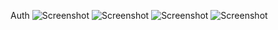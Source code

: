 Auth
![Screenshot](https://github.com/1337rokudenashi/laravel/assets/114823510/756434c8-319c-4a88-868c-deded3937c78)
![Screenshot](https://github.com/1337rokudenashi/laravel/assets/114823510/182e24fa-761f-45de-898f-128b0710ee6b)
![Screenshot](https://github.com/1337rokudenashi/laravel/assets/114823510/9e47de78-8425-4664-bc6a-46ccf5f82888)
![Screenshot](https://github.com/1337rokudenashi/laravel/assets/114823510/36a188c1-574b-42b6-bb16-c36a0d71e6df)
